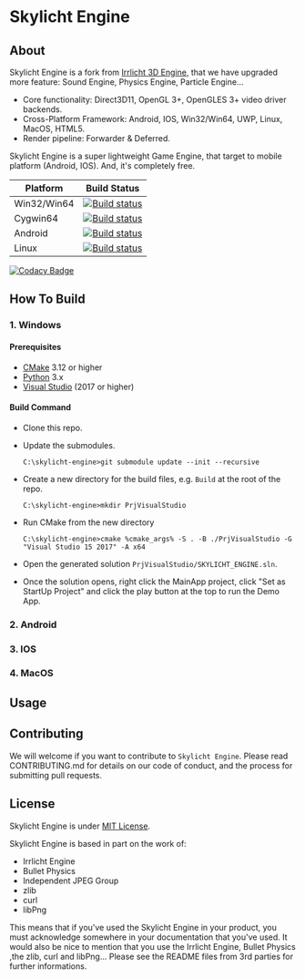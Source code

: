 # Skylicht Engine

## About

Skylicht Engine is a fork from [Irrlicht 3D Engine](http://irrlicht.sourceforge.net), that we have upgraded more feature: Sound Engine, Physics Engine, Particle Engine...

- Core functionality: Direct3D11, OpenGL 3+, OpenGLES 3+ video driver backends.
- Cross-Platform Framework: Android, IOS, Win32/Win64, UWP, Linux, MacOS, HTML5.
- Render pipeline: Forwarder & Deferred.

Skylicht Engine is a super lightweight Game Engine, that target to mobile platform (Android, IOS). And, it's completely free.

| Platform    | Build Status                                                                                                                                                                               |
| ------------|--------------------------------------------------------------------------------------------------------------------------------------------------------------------------------------------|
| Win32/Win64 | [![Build status](https://ci.appveyor.com/api/projects/status/a95huci4g5o25ts5/branch/master?svg=true)](https://ci.appveyor.com/project/ducphamhong/skylicht-engine/branch/master)          |
| Cygwin64    | [![Build status](https://ci.appveyor.com/api/projects/status/a95huci4g5o25ts5/branch/master?svg=true)](https://ci.appveyor.com/project/ducphamhong/skylicht-engine/branch/master)          |
| Android     | [![Build status](https://ci.appveyor.com/api/projects/status/a95huci4g5o25ts5/branch/master?svg=true)](https://ci.appveyor.com/project/ducphamhong/skylicht-engine/branch/master)          |
| Linux       | [![Build status](https://github.com/skylicht-lab/skylicht-engine/workflows/C%2FC%2B%2B%20CI/badge.svg)](https://github.com/skylicht-lab/skylicht-engine/actions?workflow=build)            |

[![Codacy Badge](https://api.codacy.com/project/badge/Grade/6d6fbf50a10a4cf38426b9fabfc1fabc)](https://www.codacy.com/manual/ducphamhong/skylicht-engine?utm_source=github.com&amp;utm_medium=referral&amp;utm_content=skylicht-lab/skylicht-engine&amp;utm_campaign=Badge_Grade)

## How To Build

### 1. Windows

#### Prerequisites
- [CMake](https://cmake.org/download/) 3.12 or higher
- [Python](https://www.python.org/downloads/) 3.x
- [Visual Studio](https://visualstudio.microsoft.com/downloads/)  (2017 or higher)

#### Build Command

- Clone this repo.
- Update the submodules.
  ```
  C:\skylicht-engine>git submodule update --init --recursive
  ```  
- Create a new directory for the build files, e.g. `Build` at the root of the repo.
  ```
  C:\skylicht-engine>mkdir PrjVisualStudio
  ```  
- Run CMake from the new directory
  ```
  C:\skylicht-engine>cmake %cmake_args% -S . -B ./PrjVisualStudio -G "Visual Studio 15 2017" -A x64
  ```  
- Open the generated solution `PrjVisualStudio/SKYLICHT_ENGINE.sln`.

- Once the solution opens, right click the MainApp project, click "Set as StartUp Project" and click the play button at the top to run the Demo App.

### 2. Android

### 3. IOS

### 4. MacOS

## Usage

## Contributing

We will welcome if you want to contribute to `Skylicht Engine`. Please read CONTRIBUTING.md for details on our code of conduct, and the process for submitting pull requests.

## License

Skylicht Engine is under [MIT License](LICENSE.md).

Skylicht Engine is based in part on the work of:
- Irrlicht Engine
- Bullet Physics
- Independent JPEG Group
- zlib
- curl 
- libPng  

This means that if you've used the Skylicht Engine in your product, you must acknowledge somewhere in your documentation that you've used. It would also be nice to mention that you use the Irrlicht Engine, Bullet Physics ,the zlib, curl and libPng... Please see the README files from 3rd parties for further informations.
